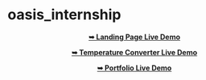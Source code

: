 # oasis_internship


<div align="center">

<a href="https://nikhitha004.github.io/oasis_internship/landing_page/index.html" target="_blank"><strong>➥ Landing Page Live Demo</strong></a>
</div>


<div align="center">

<a href="https://nikhitha004.github.io/oasis_internship/Temperature_Convertor/TRA.html" target="_blank"><strong>➥ Temperature Converter Live Demo</strong></a>
</div>


<div align="center">

<a href="https://nikhitha004.github.io/oasis_internship/portfolio/index.html" target="_blank"><strong>➥ Portfolio Live Demo</strong></a>
</div>
